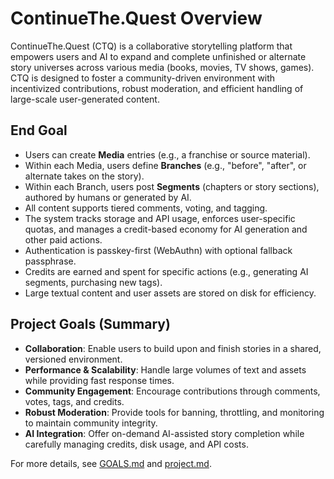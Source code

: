  # ContinueThe.Quest Overview

 ContinueThe.Quest (CTQ) is a collaborative storytelling platform that empowers users and AI to expand and complete unfinished or alternate story universes across various media (books, movies, TV shows, games). CTQ is designed to foster a community-driven environment with incentivized contributions, robust moderation, and efficient handling of large-scale user-generated content.

 ## End Goal

 - Users can create **Media** entries (e.g., a franchise or source material).
 - Within each Media, users define **Branches** (e.g., "before", "after", or alternate takes on the story).
 - Within each Branch, users post **Segments** (chapters or story sections), authored by humans or generated by AI.
 - All content supports tiered comments, voting, and tagging.
 - The system tracks storage and API usage, enforces user-specific quotas, and manages a credit-based economy for AI generation and other paid actions.
 - Authentication is passkey-first (WebAuthn) with optional fallback passphrase.
 - Credits are earned and spent for specific actions (e.g., generating AI segments, purchasing new tags).
 - Large textual content and user assets are stored on disk for efficiency.

 ## Project Goals (Summary)

 - **Collaboration**: Enable users to build upon and finish stories in a shared, versioned environment.
 - **Performance & Scalability**: Handle large volumes of text and assets while providing fast response times.
 - **Community Engagement**: Encourage contributions through comments, votes, tags, and credits.
 - **Robust Moderation**: Provide tools for banning, throttling, and monitoring to maintain community integrity.
 - **AI Integration**: Offer on-demand AI-assisted story completion while carefully managing credits, disk usage, and API costs.

 For more details, see [GOALS.md](../GOALS.md) and [project.md](../project.md).